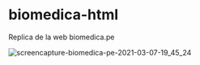 # biomedica-html
Replica de la web biomedica.pe 

![screencapture-biomedica-pe-2021-03-07-19_45_24](https://user-images.githubusercontent.com/49544255/110261476-64e0e800-7f7e-11eb-9af4-025873a6dd43.png)
